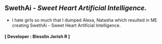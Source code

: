 ## SwethAi _- Sweet Heart Artificial Intelligence._
- I hate girls so much that I dumped Alexa, Natasha which resulted in ME creating SwethAi - Sweet Heart Artificial Intelligence.
#### **[ Developer : Blesslin Jerish R ]**
